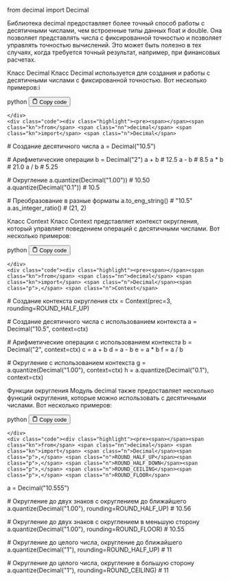 <p>from decimal import Decimal</p>
<p>Библиотека decimal предоставляет более точный способ работы с десятичными числами, чем встроенные типы данных float и double. 
Она позволяет представлять числа с фиксированной точностью и позволяет управлять точностью вычислений. 
Это может быть полезно в тех случаях, когда требуется точный результат, например, при финансовых расчетах.</p>
<p>Класс Decimal
Класс Decimal используется для создания и работы с десятичными числами с фиксированной точностью. Вот несколько примеров:i</p>
<div class="code-element">
    <div class="lang-line">
        <text>python</text>
        <button class="copy-button"
        onclick="copyCode(this)">
    <svg stroke="currentColor"
         fill="none"
         stroke-width="2"
         viewBox="0 0 24 24"
         stroke-linecap="round"
         stroke-linejoin="round"
         class="h-4 w-4"
         height="1em"
         width="1em"
         xmlns="http://www.w3.org/2000/svg">
        <path d="M16 4h2a2 2 0 0 1 2 2v14a2 2 0 0 1-2 2H6a2 2 0 0 1-2-2V6a2 2 0 0 1 2-2h2"></path>
        <rect x="8" y="2" width="8" height="4" rx="1" ry="1"></rect>
    </svg>
    <text>Copy code</text>
</button>

    </div>
    <div class="code"><div class="highlight"><pre><span></span><span class="kn">from</span> <span class="nn">decimal</span> <span class="kn">import</span> <span class="n">Decimal</span>

<span class="c1"># Создание десятичного числа</span>
<span class="n">a</span> <span class="o">=</span> <span class="n">Decimal</span><span class="p">(</span><span class="s2">&quot;10.5&quot;</span><span class="p">)</span>

<span class="c1"># Арифметические операции</span>
<span class="n">b</span> <span class="o">=</span> <span class="n">Decimal</span><span class="p">(</span><span class="s2">&quot;2&quot;</span><span class="p">)</span>
<span class="n">a</span> <span class="o">+</span> <span class="n">b</span>  <span class="c1"># 12.5</span>
<span class="n">a</span> <span class="o">-</span> <span class="n">b</span>  <span class="c1"># 8.5</span>
<span class="n">a</span> <span class="o">*</span> <span class="n">b</span>  <span class="c1"># 21.0</span>
<span class="n">a</span> <span class="o">/</span> <span class="n">b</span>  <span class="c1"># 5.25</span>

<span class="c1"># Округление</span>
<span class="n">a</span><span class="o">.</span><span class="n">quantize</span><span class="p">(</span><span class="n">Decimal</span><span class="p">(</span><span class="s2">&quot;1.00&quot;</span><span class="p">))</span>  <span class="c1"># 10.50</span>
<span class="n">a</span><span class="o">.</span><span class="n">quantize</span><span class="p">(</span><span class="n">Decimal</span><span class="p">(</span><span class="s2">&quot;0.1&quot;</span><span class="p">))</span>   <span class="c1"># 10.5</span>

<span class="c1"># Преобразование в разные форматы</span>
<span class="n">a</span><span class="o">.</span><span class="n">to_eng_string</span><span class="p">()</span>     <span class="c1"># &quot;10.5&quot;</span>
<span class="n">a</span><span class="o">.</span><span class="n">as_integer_ratio</span><span class="p">()</span>  <span class="c1"># (21, 2)</span>
</pre></div></div>
</div>

<p>Класс Context
Класс Context представляет контекст округления, который управляет поведением операций с десятичными числами. Вот несколько примеров:</p>
<div class="code-element">
    <div class="lang-line">
        <text>python</text>
        <button class="copy-button"
        onclick="copyCode(this)">
    <svg stroke="currentColor"
         fill="none"
         stroke-width="2"
         viewBox="0 0 24 24"
         stroke-linecap="round"
         stroke-linejoin="round"
         class="h-4 w-4"
         height="1em"
         width="1em"
         xmlns="http://www.w3.org/2000/svg">
        <path d="M16 4h2a2 2 0 0 1 2 2v14a2 2 0 0 1-2 2H6a2 2 0 0 1-2-2V6a2 2 0 0 1 2-2h2"></path>
        <rect x="8" y="2" width="8" height="4" rx="1" ry="1"></rect>
    </svg>
    <text>Copy code</text>
</button>

    </div>
    <div class="code"><div class="highlight"><pre><span></span><span class="kn">from</span> <span class="nn">decimal</span> <span class="kn">import</span> <span class="n">Decimal</span><span class="p">,</span> <span class="n">Context</span>

<span class="c1"># Создание контекста округления</span>
<span class="n">ctx</span> <span class="o">=</span> <span class="n">Context</span><span class="p">(</span><span class="n">prec</span><span class="o">=</span><span class="mi">3</span><span class="p">,</span> <span class="n">rounding</span><span class="o">=</span><span class="n">ROUND_HALF_UP</span><span class="p">)</span>

<span class="c1"># Создание десятичного числа с использованием контекста</span>
<span class="n">a</span> <span class="o">=</span> <span class="n">Decimal</span><span class="p">(</span><span class="s2">&quot;10.5&quot;</span><span class="p">,</span> <span class="n">context</span><span class="o">=</span><span class="n">ctx</span><span class="p">)</span>

<span class="c1"># Арифметические операции с использованием контекста</span>
<span class="n">b</span> <span class="o">=</span> <span class="n">Decimal</span><span class="p">(</span><span class="s2">&quot;2&quot;</span><span class="p">,</span> <span class="n">context</span><span class="o">=</span><span class="n">ctx</span><span class="p">)</span>
<span class="n">c</span> <span class="o">=</span> <span class="n">a</span> <span class="o">+</span> <span class="n">b</span>
<span class="n">d</span> <span class="o">=</span> <span class="n">a</span> <span class="o">-</span> <span class="n">b</span>
<span class="n">e</span> <span class="o">=</span> <span class="n">a</span> <span class="o">*</span> <span class="n">b</span>
<span class="n">f</span> <span class="o">=</span> <span class="n">a</span> <span class="o">/</span> <span class="n">b</span>

<span class="c1"># Округление с использованием контекста</span>
<span class="n">g</span> <span class="o">=</span> <span class="n">a</span><span class="o">.</span><span class="n">quantize</span><span class="p">(</span><span class="n">Decimal</span><span class="p">(</span><span class="s2">&quot;1.00&quot;</span><span class="p">),</span> <span class="n">context</span><span class="o">=</span><span class="n">ctx</span><span class="p">)</span>
<span class="n">h</span> <span class="o">=</span> <span class="n">a</span><span class="o">.</span><span class="n">quantize</span><span class="p">(</span><span class="n">Decimal</span><span class="p">(</span><span class="s2">&quot;0.1&quot;</span><span class="p">),</span> <span class="n">context</span><span class="o">=</span><span class="n">ctx</span><span class="p">)</span>
</pre></div></div>
</div>

<p>Функции округления
Модуль decimal также предоставляет несколько функций округления, которые можно использовать с десятичными числами. Вот несколько примеров:</p>
<div class="code-element">
    <div class="lang-line">
        <text>python</text>
        <button class="copy-button"
        onclick="copyCode(this)">
    <svg stroke="currentColor"
         fill="none"
         stroke-width="2"
         viewBox="0 0 24 24"
         stroke-linecap="round"
         stroke-linejoin="round"
         class="h-4 w-4"
         height="1em"
         width="1em"
         xmlns="http://www.w3.org/2000/svg">
        <path d="M16 4h2a2 2 0 0 1 2 2v14a2 2 0 0 1-2 2H6a2 2 0 0 1-2-2V6a2 2 0 0 1 2-2h2"></path>
        <rect x="8" y="2" width="8" height="4" rx="1" ry="1"></rect>
    </svg>
    <text>Copy code</text>
</button>

    </div>
    <div class="code"><div class="highlight"><pre><span></span><span class="kn">from</span> <span class="nn">decimal</span> <span class="kn">import</span> <span class="n">Decimal</span><span class="p">,</span> <span class="n">ROUND_HALF_UP</span><span class="p">,</span> <span class="n">ROUND_HALF_DOWN</span><span class="p">,</span> <span class="n">ROUND_CEILING</span><span class="p">,</span> <span class="n">ROUND_FLOOR</span>

<span class="n">a</span> <span class="o">=</span> <span class="n">Decimal</span><span class="p">(</span><span class="s2">&quot;10.555&quot;</span><span class="p">)</span>

<span class="c1"># Округление до двух знаков с округлением до ближайшего</span>
<span class="n">a</span><span class="o">.</span><span class="n">quantize</span><span class="p">(</span><span class="n">Decimal</span><span class="p">(</span><span class="s2">&quot;1.00&quot;</span><span class="p">),</span> <span class="n">rounding</span><span class="o">=</span><span class="n">ROUND_HALF_UP</span><span class="p">)</span>  <span class="c1"># 10.56    </span>

<span class="c1"># Округление до двух знаков с округлением в меньшую сторону</span>
<span class="n">a</span><span class="o">.</span><span class="n">quantize</span><span class="p">(</span><span class="n">Decimal</span><span class="p">(</span><span class="s2">&quot;1.00&quot;</span><span class="p">),</span> <span class="n">rounding</span><span class="o">=</span><span class="n">ROUND_FLOOR</span><span class="p">)</span>  <span class="c1"># 10.55</span>

<span class="c1"># Округление до целого числа, округление до ближайшего</span>
<span class="n">a</span><span class="o">.</span><span class="n">quantize</span><span class="p">(</span><span class="n">Decimal</span><span class="p">(</span><span class="s2">&quot;1&quot;</span><span class="p">),</span> <span class="n">rounding</span><span class="o">=</span><span class="n">ROUND_HALF_UP</span><span class="p">)</span>  <span class="c1"># 11</span>

<span class="c1"># Округление до целого числа, округление в большую сторону</span>
<span class="n">a</span><span class="o">.</span><span class="n">quantize</span><span class="p">(</span><span class="n">Decimal</span><span class="p">(</span><span class="s2">&quot;1&quot;</span><span class="p">),</span> <span class="n">rounding</span><span class="o">=</span><span class="n">ROUND_CEILING</span><span class="p">)</span>  <span class="c1"># 11</span>
</pre></div></div>
</div>